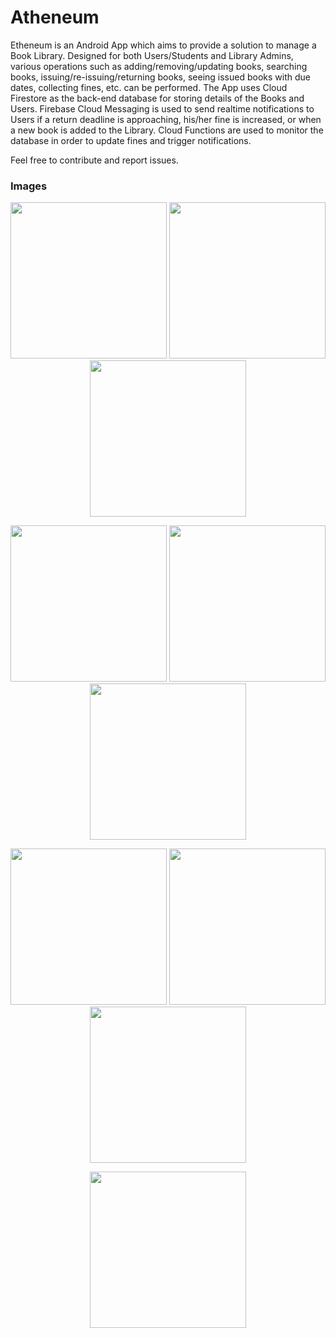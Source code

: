 # Atheneum

Etheneum is an Android App which aims to provide a solution to manage a Book Library. Designed for both Users/Students and Library Admins, various operations such as adding/removing/updating books, searching books, issuing/re-issuing/returning books, seeing issued books with due dates, collecting fines, etc. can be performed. The App uses Cloud Firestore as the back-end database for storing details of the Books and Users. Firebase Cloud Messaging is used to send realtime notifications to Users if a return deadline is approaching, his/her fine is increased, or when a new book is added to the Library. Cloud Functions are used to monitor the database in order to update fines and trigger notifications.

Feel free to contribute and report issues.

### Images

<p align="center">
   <img src="https://raw.githubusercontent.com/joyetgeorge/Atheneum/master/images/img1.jpeg" width="250">
   <img src="https://raw.githubusercontent.com/joyetgeorge/Atheneum/master/images/img2.jpeg" width="250">
   <img src="https://raw.githubusercontent.com/joyetgeorge/Atheneum/master/images/img3.jpeg" width="250">
</p>

<p align="center">
   <img src="https://raw.githubusercontent.com/joyetgeorge/Atheneum/master/images/img4.jpeg" width="250">
   <img src="https://raw.githubusercontent.com/joyetgeorge/Atheneum/master/images/img5.jpeg" width="250">
   <img src="https://raw.githubusercontent.com/joyetgeorge/Atheneum/master/images/img6.jpeg" width="250">
</p>
<p align="center">
   <img src="https://raw.githubusercontent.com/joyetgeorge/Atheneum/master/images/img7.jpeg" width="250">
   <img src="https://raw.githubusercontent.com/joyetgeorge/Atheneum/master/images/img8.jpeg" width="250">
   <img src="https://raw.githubusercontent.com/joyetgeorge/Atheneum/master/images/img9.jpeg" width="250">
</p>
<p align="center">
   <img src="https://raw.githubusercontent.com/joyetgeorge/Atheneum/master/images/img10.jpeg" width="250">
</p>
